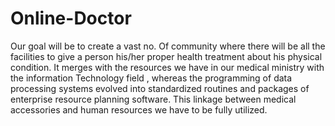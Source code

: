 # Online-Doctor
Our goal will be to create a vast no. Of community where there will be all the facilities to give a person his/her proper health treatment about his physical condition. It merges with the resources we have in our medical ministry with the information Technology  field , whereas the programming of data processing systems evolved into standardized routines and packages of enterprise resource planning software. This linkage between medical accessories and human resources we have to be fully utilized.
